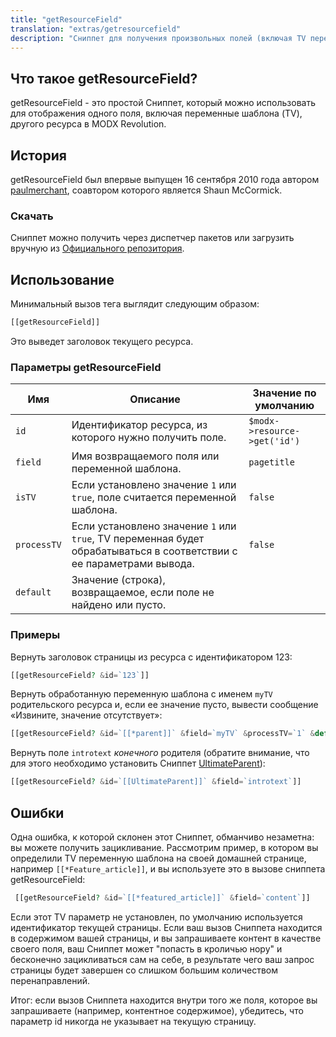 ```yaml
---
title: "getResourceField"
translation: "extras/getresourcefield"
description: "Сниппет для получения произвольных полей (включая TV переменные шаблона) какого-либо ресурса"
---
```


## Что такое getResourceField?

getResourceField - это простой Сниппет, который можно использовать для отображения одного поля, включая переменные шаблона (TV), другого ресурса в MODX Revolution.

## История

getResourceField был впервые выпущен 16 сентября 2010 года автором [paulmerchant](https://modx.com/extras/package/getresourcefield), соавтором которого является Shaun McCormick.

### Скачать

Сниппет можно получить через диспетчер пакетов или загрузить вручную из [Официального репозитория](https://modx.com/extras/package/getresourcefield).

## Использование

Минимальный вызов тега выглядит следующим образом: 

``` php
[[getResourceField]]
```

Это выведет заголовок текущего ресурса. 

### Параметры getResourceField

| Имя       | Описание                                                                                         | Значение по умолчанию      |
| --------- | ------------------------------------------------------------------------------------------------ | -------------------------- |
| `id`        | Идентификатор ресурса, из которого нужно получить поле.                                          | `$modx->resource->get('id')` |
| `field`     | Имя возвращаемого поля или переменной шаблона.                                                   | `pagetitle`                 |
| `isTV`      | Если установлено значение `1` или `true`, поле считается переменной шаблона.                         | `false`                      |
| `processTV` | Если установлено значение `1` или `true`, TV переменная будет обрабатываться в соответствии с ее параметрами вывода.  | `false`     |
| `default`   | Значение (строка), возвращаемое, если поле не найдено или пусто.                                 |                            |

### Примеры

Вернуть заголовок страницы из ресурса с идентификатором 123: 

``` php
[[getResourceField? &id=`123`]]
```

Вернуть обработанную переменную шаблона с именем `myTV` родительского ресурса и, если ее значение пусто, вывести сообщение «Извините, значение отсутствует»: 

``` php
[[getResourceField? &id=`[[*parent]]` &field=`myTV` &processTV=`1` &default=`Извините, значение отсутствует`]]
```

Вернуть поле `introtext` *конечного* родителя (обратите внимание, что для этого необходимо установить Сниппет [UltimateParent](extras/ultimateparent)):

``` php
[[getResourceField? &id=`[[UltimateParent]]` &field=`introtext`]]
```

## Ошибки

Одна ошибка, к которой склонен этот Cниппет, обманчиво незаметна: вы можете получить зацикливание. Рассмотрим пример, в котором вы определили TV переменную шаблона на своей домашней странице, например `[[*Feature_article]]`, и вы используете это в вызове сниппета getResourceField: 

``` php
 [[getResourceField? &id=`[[*featured_article]]` &field=`content`]]
```

Если этот TV параметр не установлен, по умолчанию используется идентификатор текущей страницы. Если ваш вызов Сниппета находится в содержимом вашей страницы, и вы запрашиваете контент в качестве своего поля, ваш Сниппет может "попасть в кроличью нору" и бесконечно зацикливаться сам на себе, в результате чего ваш запрос страницы будет завершен со слишком большим количеством перенаправлений.

Итог: если вызов Сниппета находится внутри того же поля, которое вы запрашиваете (например, контентное содержимое), убедитесь, что параметр id никогда не указывает на текущую страницу. 
